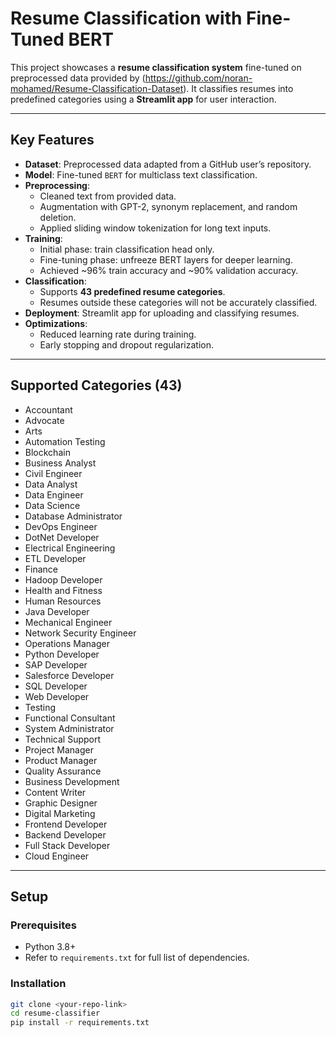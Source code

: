 # Resume Classification with Fine-Tuned BERT

This project showcases a **resume classification system** fine-tuned on preprocessed data provided by (https://github.com/noran-mohamed/Resume-Classification-Dataset). It classifies resumes into predefined categories using a **Streamlit app** for user interaction.

---

## Key Features
- **Dataset**: Preprocessed data adapted from a GitHub user’s repository.  
- **Model**: Fine-tuned `BERT` for multiclass text classification.  
- **Preprocessing**:  
  - Cleaned text from provided data.  
  - Augmentation with GPT-2, synonym replacement, and random deletion.  
  - Applied sliding window tokenization for long text inputs.  
- **Training**:  
  - Initial phase: train classification head only.  
  - Fine-tuning phase: unfreeze BERT layers for deeper learning.  
  - Achieved ~96% train accuracy and ~90% validation accuracy.  
- **Classification**:  
  - Supports **43 predefined resume categories**.  
  - Resumes outside these categories will not be accurately classified.  
- **Deployment**: Streamlit app for uploading and classifying resumes.  
- **Optimizations**:  
  - Reduced learning rate during training.  
  - Early stopping and dropout regularization.  

---

## Supported Categories (43)
- Accountant  
- Advocate  
- Arts  
- Automation Testing  
- Blockchain  
- Business Analyst  
- Civil Engineer  
- Data Analyst  
- Data Engineer  
- Data Science  
- Database Administrator  
- DevOps Engineer  
- DotNet Developer  
- Electrical Engineering  
- ETL Developer  
- Finance  
- Hadoop Developer  
- Health and Fitness  
- Human Resources  
- Java Developer  
- Mechanical Engineer  
- Network Security Engineer  
- Operations Manager  
- Python Developer  
- SAP Developer  
- Salesforce Developer  
- SQL Developer  
- Web Developer  
- Testing  
- Functional Consultant  
- System Administrator  
- Technical Support  
- Project Manager  
- Product Manager  
- Quality Assurance  
- Business Development  
- Content Writer  
- Graphic Designer  
- Digital Marketing  
- Frontend Developer  
- Backend Developer  
- Full Stack Developer  
- Cloud Engineer  

---

## Setup
### Prerequisites
- Python 3.8+
- Refer to `requirements.txt` for full list of dependencies.

### Installation
```bash
git clone <your-repo-link>
cd resume-classifier
pip install -r requirements.txt
